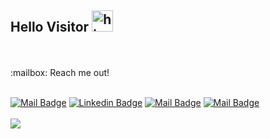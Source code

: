 ## Hello Visitor <img src="https://user-images.githubusercontent.com/1303154/88677602-1635ba80-d120-11ea-84d8-d263ba5fc3c0.gif" width="34px" alt="hi">
<br />
<br />
:mailbox: Reach me out!
<br />
<br />

[![Mail Badge](https://img.shields.io/badge/-yashashvibhadauria6555-c0392b?style=flat&labelColor=c0392b&logo=gmail&logoColor=white)](mailto:yashashvibhadauria6555@gmail.com) [![Linkedin Badge](https://img.shields.io/badge/-Yashashvi65-0e76a8?style=flat&labelColor=0e76a8&logo=linkedin&logoColor=white)](https://www.linkedin.com/in/Yashashvi65/) [![Mail Badge](https://img.shields.io/badge/@yashashvi10x-e84393?style=flat&labelColor=e84393&logo=instagram&logoColor=white)](https://www.instagram.com/yashashvi10x/) [![Mail Badge](https://img.shields.io/badge/@geekydev.in-e84393?style=flat&labelColor=e84393&logo=instagram&logoColor=white)](https://www.instagram.com/geekydev.in/)
<br /><br />
![](https://visitor-badge.glitch.me/badge?page_id=Yashashvi65.Yashashvi65)

